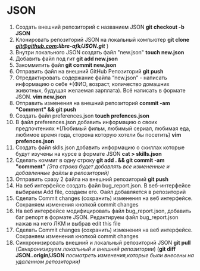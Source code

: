 # JSON


1. Создать внешний репозиторий с названием JSON __git checkout -b JSON__
2. Клонировать репозиторий JSON на локальный компьютер __git clone *git@github.com:libre-afk/JSON.git*__ )
3. Внутри локального JSON создать файл "new.json" __touch new.json__
4. Добавить файл под гит __git add new.json__
5. Закоммитить файл __git commit new.json__
6. Отправить файл на внешний GitHub Репозиторий __git push__
7. Отредактировать содержание файла “new.json” - написать информацию о себе
*(ФИО, возраст, количество домашних животных, будущая желаемая зарплата). Всё написать в формате JSON. __vim new.json__
8. Отправить изменения на внешний репозиторий __commit -am "Comment" && git push__
9. Создать файл preferences.json __touch prefences.json__
10. В файл preferences.json добавить информацию о своих предпочтениях
*(Любимый фильм, любимый сериал, любимая еда, любимое время года, сторона которую хотели бы посетить) __vim prefences.json__
11. Создать файл sklls.json добавить информацию о скиллах которые будут изучены на курсе в формате JSON __cat > skills.json__
12. Сделать коммит в одну строку __git add . && git commit -am "comment"__ *(Эта строка будет добавлять все измененные и добавленные файлы в репозиторий)*
13. Отправить сразу 2 файла на внешний репозиторий __git push__
14. На веб интерфейсе создать файл bug_report.json.
В веб-интерфейсе выбираем Add file, создаем его. Файл добавляется в репозиторий
15. Сделать Commit changes (сохранить) изменения на веб интерфейсе.
Сохраняем изменения кнопкой commit changes
16. На веб интерфейсе модифицировать файл bug_report.json, добавить баг репорт в формате JSON.
Редактируем файл bug_report.json нажав на него ЛКМ и выбрав edit this file
17. Сделать Commit changes (сохранить) изменения на веб интерфейсе.
Сохраняем изменения кнопкой commit changes
18. Синхронизировать внешний и локальный репозиторий JSON __git pull__ (*Синхронизируем локальный и внешний репозитории*) (__git diff JSON..origin/JSON__ *посмотреть изменения,которые были внесены на удаленном репозитории)*
